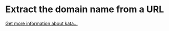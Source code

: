 Extract the domain name from a URL
=
[Get more information about kata...](https://www.codewars.com//kata//kata/514a024011ea4fb54200004b)